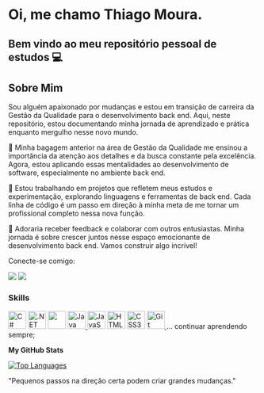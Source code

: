 # Oi, me chamo Thiago Moura.
## Bem vindo ao meu repositório pessoal de estudos 💻


## Sobre Mim
Sou alguém apaixonado por mudanças e estou em transição de carreira da Gestão da Qualidade para o desenvolvimento back end. Aqui, neste repositório, estou documentando minha jornada de aprendizado e prática enquanto mergulho nesse novo mundo.

🧰 Minha bagagem anterior na área de Gestão da Qualidade me ensinou a importância da atenção aos detalhes e da busca constante pela excelência. Agora, estou aplicando essas mentalidades ao desenvolvimento de software, especialmente no ambiente back end.

🚀 Estou trabalhando em projetos que refletem meus estudos e experimentação, explorando linguagens e ferramentas de back end. Cada linha de código é um passo em direção à minha meta de me tornar um profissional completo nessa nova função.

🤝 Adoraria receber feedback e colaborar com outros entusiastas. Minha jornada é sobre crescer juntos nesse espaço emocionante de desenvolvimento back end. Vamos construir algo incrível!

Conecte-se comigo: 

<a href="mailto:contato@thiagobat.mr@gmail.com"><img loadin="lazy" src="https://img.shields.io/badge/Gmail-D14836?style=for-the-badge&logo=gmail&logoColor=white" target="_blank"></a>
<a href="https://www.linkedin.com/in/thiago-moura-4a7857101" target="_blank"><img loading="lazy" src="https://img.shields.io/badge/-LinkedIn-%230077B5?style=for-the-badge&logo=linkedin&logoColor=white" target="_blank"></a>   

### Skills
<p align="left">
<a href="https://docs.microsoft.com/en-us/dotnet/csharp/" target="_blank" rel="noreferrer"><img src="https://raw.githubusercontent.com/danielcranney/readme-generator/main/public/icons/skills/csharp-colored.svg" width="36" height="36" alt="C#" /></a>
<a href="https://dotnet.microsoft.com/en-us/" target="_blank" rel="noreferrer"><img src="https://raw.githubusercontent.com/danielcranney/readme-generator/main/public/icons/skills/dot-net-colored.svg" width="36" height="36" alt=".NET" /></a>
<img loading="lazy" src="https://cdn.jsdelivr.net/gh/devicons/devicon/icons/dotnetcore/dotnetcore-original.svg" width="36" height="36" />
<a href="https://docs.oracle.com/en/java/" target="_blank" rel="noreferrer"><img loading=lazy" src="https://cdn.jsdelivr.net/gh/devicons/devicon/icons/java/java-original-wordmark.svg" width="36" height="36" alt="Java"/>
<a href="https://developer.mozilla.org/en-US/docs/Web/JavaScript" target="_blank" rel="noreferrer"><img src="https://raw.githubusercontent.com/danielcranney/readme-generator/main/public/icons/skills/javascript-colored.svg" width="36" height="36" alt="JavaScript" /></a>
<a href="https://developer.mozilla.org/en-US/docs/Glossary/HTML5" target="_blank" rel="noreferrer"><img src="https://raw.githubusercontent.com/danielcranney/readme-generator/main/public/icons/skills/html5-colored.svg" width="36" height="36" alt="HTML5" /></a> 
<a href="https://www.w3.org/TR/CSS/#css" target="_blank" rel="noreferrer"><img src="https://raw.githubusercontent.com/danielcranney/readme-generator/main/public/icons/skills/css3-colored.svg" width="36" height="36" alt="CSS3" /></a>  
<a href="https://git-scm.com/docs/git/pt_BR" target="_blank" rel="noreferrer"><img src="https://cdn.jsdelivr.net/gh/devicons/devicon/icons/git/git-plain.svg" widht="36" height="36" alt="Git" />
<a>... continuar aprendendo sempre;</a>
</p>

<b>My GitHub Stats</b>

<a href="https://github.com/ThiagobMoura" align="left"><img src="https://github-readme-stats.vercel.app/api/top-langs/?username=ThiagobMoura&langs_count=10&title_color=0891b2&text_color=ffffff&icon_color=0891b2&bg_color=1c1917&hide_border=true&locale=en&custom_title=Top%20%Languages" alt="Top Languages" /></a>


"Pequenos passos na direção certa podem criar grandes mudanças."